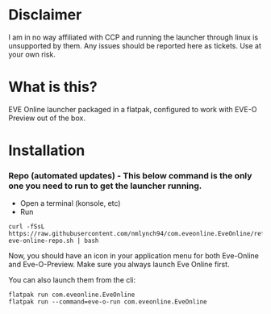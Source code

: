 # Disclaimer
I am in no way affiliated with CCP and running the launcher through linux is unsupported by them. Any issues should be reported here as tickets. Use at your own risk.  

# What is this?
EVE Online launcher packaged in a flatpak, configured to work with EVE-O Preview out of the box.

# Installation 

### Repo (automated updates) - This below command is the only one you need to run to get the launcher running.
- Open a terminal (konsole, etc)
- Run 
```
curl -fSsL https://raw.githubusercontent.com/nmlynch94/com.eveonline.EveOnline/refs/heads/main/install-eve-online-repo.sh | bash
```
Now, you should have an icon in your application menu for both Eve-Online and Eve-O-Preview. Make sure you always launch Eve Online first.

You can also launch them from the cli:
```
flatpak run com.eveonline.EveOnline
flatpak run --command=eve-o-run com.eveonline.EveOnline
```
